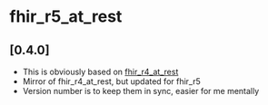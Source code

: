 # fhir_r5_at_rest

## [0.4.0]

* This is obviously based on [fhir_r4_at_rest](https://pub.dev/packages/fhir_r4_at_rest)
* Mirror of fhir_r4_at_rest, but updated for fhir_r5
* Version number is to keep them in sync, easier for me mentally